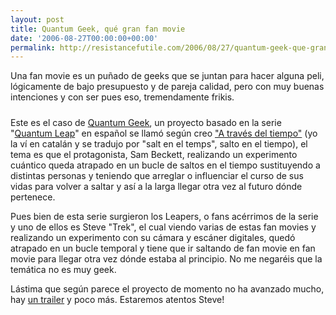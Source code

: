 ```yaml
---
layout: post
title: Quantum Geek, qué gran fan movie
date: '2006-08-27T00:00:00+00:00'
permalink: http://resistancefutile.com/2006/08/27/quantum-geek-que-gran-fan-movie/
---
```

Una fan movie es un puñado de geeks que se juntan para hacer alguna peli, lógicamente de bajo presupuesto y de pareja calidad, pero con muy buenas intenciones y con ser pues eso, tremendamente frikis.

<a href="http://www.thequantumgeek.net/"><img style="display:block; margin:0px auto 10px; text-align:center;cursor:pointer; cursor:hand;" src="http://photos1.blogger.com/blogger/6639/1972/1600/qglogo.jpg" border="0" alt="" /></a>Este es el caso de <a href="http://www.thequantumgeek.net/">Quantum Geek</a>, un proyecto basado en la serie "<a href="http://www.imdb.com/title/tt0096684/">Quantum Leap</a>" en español se llamó según creo <a href="http://www.ciencia-ficcion.com/series/muchamas/mmql.htm">"A través del tiempo"</a> (yo la ví en catalán y se tradujo por "salt en el temps", salto en el tiempo), el tema es que el protagonista, Sam Beckett, realizando un experimento cuántico queda atrapado en un bucle de saltos en el tiempo sustituyendo a distintas personas y teniendo que arreglar o influenciar el curso de sus vidas para volver a saltar y así a la larga llegar otra vez al futuro dónde pertenece.

Pues bien de esta serie surgieron los Leapers, o fans acérrimos de la serie y uno de ellos es Steve "Trek", el cual viendo varias de estas fan movies y realizando un experimento con su cámara y escáner digitales, quedó atrapado en un bucle temporal y tiene que ir saltando de fan movie en fan movie para llegar otra vez dónde estaba al principio. No me negaréis que la temática no es muy geek.

Lástima que según parece el proyecto de momento no ha avanzado mucho, hay <a href="http://www.thequantumgeek.net/?page_id=3">un trailer</a> y poco más. Estaremos atentos Steve!
